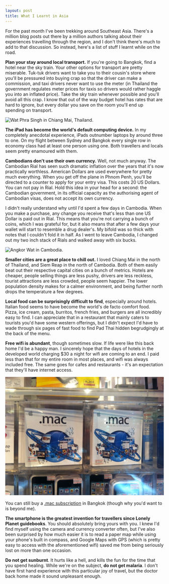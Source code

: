 ```yaml
---
layout: post
title: What I Learnt in Asia
---
```


For the past month I've been trekking around Southeast Asia. There's a million blog posts out there by a million authors talking about their experiences travelling through the region, and I don't think there's much to add to that discussion. So instead, here's a list of stuff I learnt while on the road.

**Plan your stay around local transport.** If you're going to Bangkok, find a hotel near the sky train. Your other options for transport are pretty miserable. Tuk-tuk drivers want to take you to their cousin's store where you'll be pressured into buying crap so that the driver can make a commission, and taxi drivers never want to use the meter (in Thailand the government regulates meter prices for taxis so drivers would rather haggle you into an inflated price). Take the sky train whenever possible and you'll avoid all this crap. I know that out of the way budget hotel has rates that are hard to ignore, but every dollar you save on the room you'll end up spending on transport.

<img src="/images/2012-06-08-wat-phra-singh.jpg" srcset="/images/2012-06-08-wat-phra-singh@2x.jpg" alt="Wat Phra Singh in Chiang Mai, Thailand." title="Wat Phra Singh in Chiang Mai, Thailand."/>

**The iPad has become the world's default computing device.** In my completely anecdotal experience, iPads outnumber laptops by around three to one. On my flight between Sydney and Bangkok every single row in economy class had at least one person using one. Both travellers and locals seem pretty enamoured with them.

**Cambodians don't use their own currency.** Well, not much anyway. The Cambodian Rial has seen such dramatic inflation over the years that it's now practically worthless. American Dollars are used everywhere for pretty much everything. When you get off the plane in Phnom Penh, you'll be directed to a counter to apply for your entry visa. This costs 20 US Dollars. You can not pay in Rial. Hold this idea in your head for a second: the Cambodian government, in its official capacity as the authorising agent of Cambodian visas, does not accept its own currency.

I didn't really understand why until I'd spent a few days in Cambodia. When you make a purchase, any change you receive that's less than one US Dollar is paid out in Rial. This means that you're not carrying a bunch of coins, which I was grateful for, but it also means that after a few days your wallet will start to resemble a drug dealer's. My bifold was so thick with notes that I couldn't fold it in half. As I went to leave Cambodia, I changed out my two inch stack of Rials and walked away with six bucks.

<img src="/images/2012-06-08-angkor-wat.jpg" srcset="/images/2012-06-08-angkor-wat@2x.jpg" alt="Angkor Wat in Cambodia." title="Angkor Wat in Cambodia."/>

**Smaller cities are a great place to chill out.** I loved Chiang Mai in the north of Thailand, and Siem Reap in the north of Cambodia. Both of them easily beat out their respective capital cities on a bunch of metrics. Hotels are cheaper, people selling things are less pushy, drivers are less reckless, tourist attractions are less crowded, people seem happier. The lower population density makes for a calmer environment, and being further north drops the temperature a few degrees. 

**Local food can be surprisingly difficult to find**, especially around hotels. Italian food seems to have become the world's de facto comfort food. Pizza, ice cream, pasta, burritos, french fries, and burgers are all incredibly easy to find. I can appreciate that in a restaurant that mainly caters to tourists you'd have some western offerings, but I didn't expect I'd have to wade through six pages of fast food to find Pad Thai hidden begrudgingly at the back of the menu.

**Free wifi is abundant**, though sometimes slow. If life were like this back home I'd be a happy man. I sincerely hope that the days of hotels in the developed world charging $30 a night for wifi are coming to an end. I paid less than that for my entire room in most places, and wifi was always included free. The same goes for cafes and restaurants - it's an expectation that they'll have internet access.

<img src="/images/2012-06-08-dot-mac.jpg" srset="/images/2012-06-08-dot-mac@2x.jpg" alt="Retail boxes for .mac subscriptions." title="Retail boxes for .mac subscriptions."/>

You can still buy a [.mac subscription][1] in Bangkok (though why you'd want to is beyond me).

**The smartphone is the greatest invention for travellers since Lonely Planet guidebooks**. You should absolutely bring yours with you. I knew I'd find myself using the camera and currency converter often, but I've also been surprised by how much easier it is to read a paper map while using your phone's built in compass, and Google Maps with GPS (which is pretty easy to access with the aforementioned wifi) saved me from being seriously lost on more than one occasion.

**Do not get sunburnt**. It hurts like a hell, and kills the fun for the time that you spend healing. While we're on the subject, **do not get malaria**. I don't have first hand experience with this particular joy of travel, but the doctor back home made it sound unpleasant enough.

[1]: http://en.wikipedia.org/wiki/MobileMe#.Mac